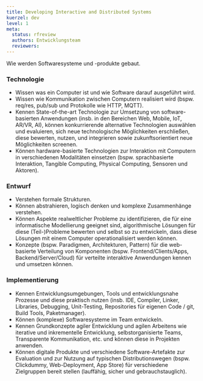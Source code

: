 ```yaml
---
title: Developing Interactive and Distributed Systems
kuerzel: dev
level: 1
meta:
  status: rfreview
  authors: Entwicklungsteam
  reviewers: 
---
```


Wie werden Softwaresysteme und -produkte gebaut.


### Technologie
- Wissen was ein Computer ist und wie Software darauf ausgeführt wird.
- Wissen wie Kommunikation zwischen Computern realisiert wird (bspw. req/res, pub/sub und Protokolle wie HTTP, MQTT).
- Kennen State-of-the-art Technologie zur Umsetzung von software-basierten Anwendungen (insb. in den Bereichen Web, Mobile, IoT, AR/VR, AI), können konkurrierende alternative Technologien auswählen und evaluieren, sich neue technologische Möglichkeiten erschließen, diese bewerten, nutzen, und integrieren sowie zukunftsorientiert neue Möglichkeiten screenen.
- Können hardware-basierte Technologien zur Interaktion mit Computern in verschiedenen Modalitäten einsetzen (bspw. sprachbasierte Interaktion, Tangible Computing, Physical Computing, Sensoren und Aktoren).

### Entwurf
- Verstehen formale Strukturen.
- Können abstrahieren, logisch denken und komplexe Zusammenhänge verstehen.
- Können Aspekte realweltlicher Probleme zu identifizieren, die für eine informatische Modellierung geeignet sind, algorithmische Lösungen für diese (Teil-)Probleme bewerten und selbst so zu entwickeln, dass diese Lösungen mit einem Computer operationalisiert werden können.
- Konzepte (bspw. Paradigmen, Architekturen, Pattern) für die web-basierte Verteilung von Komponenten (bspw. Frontend/Clients/Apps, Backend/Server/Cloud) für verteilte interaktive Anwendungen kennen und umsetzen können.

### Implementierung
- Kennen Entwicklungsumgebungen, Tools und entwicklungsnahe Prozesse und diese praktisch nutzen (insb. IDE, Compiler, Linker, Libraries, Debugging, Unit-Testing, Repositories für eigenen Code / git, Build Tools, Paketmanager).
- Können (komplexe) Softwaresysteme im Team entwickeln.
- Kennen Grundkonzepte agiler Entwicklung und agilen Arbeitens wie iterative und inkrementelle Entwicklung, selbstorganisierte Teams, Transparente Kommunikation, etc. und können diese in Projekten anwenden.
- Können digitale Produkte und verschiedene Software-Artefakte zur Evaluation und zur Nutzung auf typischen Distributionswegen (bspw. Clickdummy, Web-Deployment, App Store) für verschiedene Zielgruppen bereit stellen (lauffähig, sicher und gebrauchstauglich).